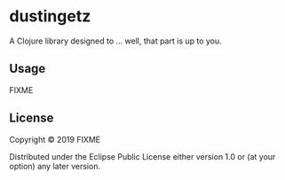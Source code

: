 # dustingetz

A Clojure library designed to ... well, that part is up to you.

## Usage

FIXME

## License

Copyright © 2019 FIXME

Distributed under the Eclipse Public License either version 1.0 or (at
your option) any later version.
